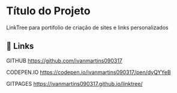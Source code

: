 
# Título do Projeto

LinkTree para portifolio de criação de sites e links personalizados

## 🔗 Links

GITHUB
https://github.com/ivanmartins090317

CODEPEN.IO
https://codepen.io/ivanmartins090317/pen/dyQYYeB

GITPAGES
https://ivanmartins090317.github.io/linktree/
